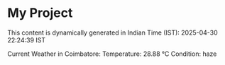 # My Project

This content is dynamically generated in Indian Time (IST): 2025-04-30 22:24:39 IST


Current Weather in Coimbatore:
Temperature: 28.88 °C
Condition: haze

